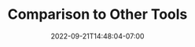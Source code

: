 ---
title: "Comparison to Other Tools"
date: 2022-09-21T14:48:04-07:00
weight: 122
draft: true
pre: "<b>- </b>"
---